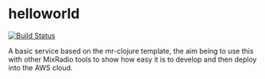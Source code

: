 # helloworld

[![Build Status](https://travis-ci.org/mdaley/helloworld.svg?branch=master)](https://travis-ci.org/mdaley/helloworld)

A basic service based on the mr-clojure template, the aim being to use this with other MixRadio tools to show how easy it is to develop and then deploy into the AWS cloud.
